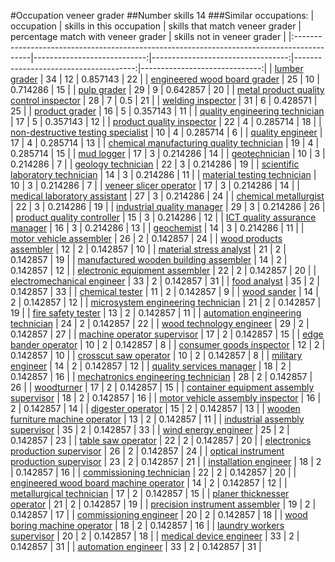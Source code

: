 #Occupation veneer grader
##Number skills 14
###Similar occupations:
| occupation                                                                                |   skills in this occupation |   skills that match veneer grader |   percentage match with veneer grader |   skills not in veneer grader |
|:------------------------------------------------------------------------------------------|----------------------------:|----------------------------------:|--------------------------------------:|------------------------------:|
| [lumber grader](lumber_grader.md)                                                         |                          34 |                                12 |                              0.857143 |                            22 |
| [engineered wood board grader](engineered_wood_board_grader.md)                           |                          25 |                                10 |                              0.714286 |                            15 |
| [pulp grader](pulp_grader.md)                                                             |                          29 |                                 9 |                              0.642857 |                            20 |
| [metal product quality control inspector](metal_product_quality_control_inspector.md)     |                          28 |                                 7 |                              0.5      |                            21 |
| [welding inspector](welding_inspector.md)                                                 |                          31 |                                 6 |                              0.428571 |                            25 |
| [product grader](product_grader.md)                                                       |                          16 |                                 5 |                              0.357143 |                            11 |
| [quality engineering technician](quality_engineering_technician.md)                       |                          17 |                                 5 |                              0.357143 |                            12 |
| [product quality inspector](product_quality_inspector.md)                                 |                          22 |                                 4 |                              0.285714 |                            18 |
| [non-destructive testing specialist](non-destructive_testing_specialist.md)               |                          10 |                                 4 |                              0.285714 |                             6 |
| [quality engineer](quality_engineer.md)                                                   |                          17 |                                 4 |                              0.285714 |                            13 |
| [chemical manufacturing quality technician](chemical_manufacturing_quality_technician.md) |                          19 |                                 4 |                              0.285714 |                            15 |
| [mud logger](mud_logger.md)                                                               |                          17 |                                 3 |                              0.214286 |                            14 |
| [geotechnician](geotechnician.md)                                                         |                          10 |                                 3 |                              0.214286 |                             7 |
| [geology technician](geology_technician.md)                                               |                          22 |                                 3 |                              0.214286 |                            19 |
| [scientific laboratory technician](scientific_laboratory_technician.md)                   |                          14 |                                 3 |                              0.214286 |                            11 |
| [material testing technician](material_testing_technician.md)                             |                          10 |                                 3 |                              0.214286 |                             7 |
| [veneer slicer operator](veneer_slicer_operator.md)                                       |                          17 |                                 3 |                              0.214286 |                            14 |
| [medical laboratory assistant](medical_laboratory_assistant.md)                           |                          27 |                                 3 |                              0.214286 |                            24 |
| [chemical metallurgist](chemical_metallurgist.md)                                         |                          22 |                                 3 |                              0.214286 |                            19 |
| [industrial quality manager](industrial_quality_manager.md)                               |                          29 |                                 3 |                              0.214286 |                            26 |
| [product quality controller](product_quality_controller.md)                               |                          15 |                                 3 |                              0.214286 |                            12 |
| [ICT quality assurance manager](ICT_quality_assurance_manager.md)                         |                          16 |                                 3 |                              0.214286 |                            13 |
| [geochemist](geochemist.md)                                                               |                          14 |                                 3 |                              0.214286 |                            11 |
| [motor vehicle assembler](motor_vehicle_assembler.md)                                     |                          26 |                                 2 |                              0.142857 |                            24 |
| [wood products assembler](wood_products_assembler.md)                                     |                          12 |                                 2 |                              0.142857 |                            10 |
| [material stress analyst](material_stress_analyst.md)                                     |                          21 |                                 2 |                              0.142857 |                            19 |
| [manufactured wooden building assembler](manufactured_wooden_building_assembler.md)       |                          14 |                                 2 |                              0.142857 |                            12 |
| [electronic equipment assembler](electronic_equipment_assembler.md)                       |                          22 |                                 2 |                              0.142857 |                            20 |
| [electromechanical engineer](electromechanical_engineer.md)                               |                          33 |                                 2 |                              0.142857 |                            31 |
| [food analyst](food_analyst.md)                                                           |                          35 |                                 2 |                              0.142857 |                            33 |
| [chemical tester](chemical_tester.md)                                                     |                          11 |                                 2 |                              0.142857 |                             9 |
| [wood sander](wood_sander.md)                                                             |                          14 |                                 2 |                              0.142857 |                            12 |
| [microsystem engineering technician](microsystem_engineering_technician.md)               |                          21 |                                 2 |                              0.142857 |                            19 |
| [fire safety tester](fire_safety_tester.md)                                               |                          13 |                                 2 |                              0.142857 |                            11 |
| [automation engineering technician](automation_engineering_technician.md)                 |                          24 |                                 2 |                              0.142857 |                            22 |
| [wood technology engineer](wood_technology_engineer.md)                                   |                          29 |                                 2 |                              0.142857 |                            27 |
| [machine operator supervisor](machine_operator_supervisor.md)                             |                          17 |                                 2 |                              0.142857 |                            15 |
| [edge bander operator](edge_bander_operator.md)                                           |                          10 |                                 2 |                              0.142857 |                             8 |
| [consumer goods inspector](consumer_goods_inspector.md)                                   |                          12 |                                 2 |                              0.142857 |                            10 |
| [crosscut saw operator](crosscut_saw_operator.md)                                         |                          10 |                                 2 |                              0.142857 |                             8 |
| [military engineer](military_engineer.md)                                                 |                          14 |                                 2 |                              0.142857 |                            12 |
| [quality services manager](quality_services_manager.md)                                   |                          18 |                                 2 |                              0.142857 |                            16 |
| [mechatronics engineering technician](mechatronics_engineering_technician.md)             |                          28 |                                 2 |                              0.142857 |                            26 |
| [woodturner](woodturner.md)                                                               |                          17 |                                 2 |                              0.142857 |                            15 |
| [container equipment assembly supervisor](container_equipment_assembly_supervisor.md)     |                          18 |                                 2 |                              0.142857 |                            16 |
| [motor vehicle assembly inspector](motor_vehicle_assembly_inspector.md)                   |                          16 |                                 2 |                              0.142857 |                            14 |
| [digester operator](digester_operator.md)                                                 |                          15 |                                 2 |                              0.142857 |                            13 |
| [wooden furniture machine operator](wooden_furniture_machine_operator.md)                 |                          13 |                                 2 |                              0.142857 |                            11 |
| [industrial assembly supervisor](industrial_assembly_supervisor.md)                       |                          35 |                                 2 |                              0.142857 |                            33 |
| [wind energy engineer](wind_energy_engineer.md)                                           |                          25 |                                 2 |                              0.142857 |                            23 |
| [table saw operator](table_saw_operator.md)                                               |                          22 |                                 2 |                              0.142857 |                            20 |
| [electronics production supervisor](electronics_production_supervisor.md)                 |                          26 |                                 2 |                              0.142857 |                            24 |
| [optical instrument production supervisor](optical_instrument_production_supervisor.md)   |                          23 |                                 2 |                              0.142857 |                            21 |
| [installation engineer](installation_engineer.md)                                         |                          18 |                                 2 |                              0.142857 |                            16 |
| [commissioning technician](commissioning_technician.md)                                   |                          22 |                                 2 |                              0.142857 |                            20 |
| [engineered wood board machine operator](engineered_wood_board_machine_operator.md)       |                          14 |                                 2 |                              0.142857 |                            12 |
| [metallurgical technician](metallurgical_technician.md)                                   |                          17 |                                 2 |                              0.142857 |                            15 |
| [planer thicknesser operator](planer_thicknesser_operator.md)                             |                          21 |                                 2 |                              0.142857 |                            19 |
| [precision instrument assembler](precision_instrument_assembler.md)                       |                          19 |                                 2 |                              0.142857 |                            17 |
| [commissioning engineer](commissioning_engineer.md)                                       |                          20 |                                 2 |                              0.142857 |                            18 |
| [wood boring machine operator](wood_boring_machine_operator.md)                           |                          18 |                                 2 |                              0.142857 |                            16 |
| [laundry workers supervisor](laundry_workers_supervisor.md)                               |                          20 |                                 2 |                              0.142857 |                            18 |
| [medical device engineer](medical_device_engineer.md)                                     |                          33 |                                 2 |                              0.142857 |                            31 |
| [automation engineer](automation_engineer.md)                                             |                          33 |                                 2 |                              0.142857 |                            31 |
